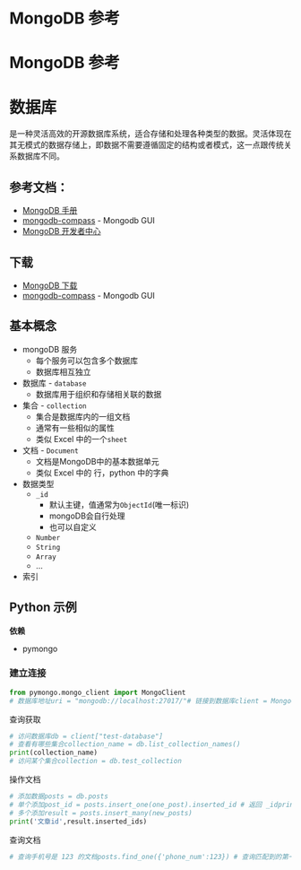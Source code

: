 # MongoDB 参考

# MongoDB 参考

# 数据库

是一种灵活高效的开源数据库系统，适合存储和处理各种类型的数据。灵活体现在其无模式的数据存储上，即数据不需要遵循固定的结构或者模式，这一点跟传统关系数据库不同。

## 参考文档：

- [MongoDB 手册](https://www.mongodb.com/docs/)
- [mongodb-compass](https://www.mongodb.com/products/tools/compass) - Mongodb GUI
- [MongoDB 开发者中心](https://www.mongodb.com/developer/)

## 下载

- [MongoDB 下载](https://www.mongodb.com/docs/manual/tutorial/install-mongodb-on-windows/)
- [mongodb-compass](https://www.mongodb.com/products/tools/compass) - Mongodb GUI

## 基本概念

- mongoDB 服务
    - 每个服务可以包含多个数据库
    - 数据库相互独立
- 数据库 - `database`
    - 数据库用于组织和存储相关联的数据
- 集合 - `collection`
    - 集合是数据库内的一组文档
    - 通常有一些相似的属性
    - 类似 Excel 中的一个`sheet`
- 文档 - `Document`
    - 文档是MongoDB中的基本数据单元
    - 类似 Excel 中的 行，python 中的字典
- 数据类型
    - `_id`
        - 默认主键，值通常为`ObjectId`(唯一标识)
        - mongoDB会自行处理
        - 也可以自定义
    - `Number`
    - `String`
    - `Array`
    - …
- 索引

## Python 示例

**依赖**

- pymongo

### 建立连接

```python
from pymongo.mongo_client import MongoClient
# 数据库地址uri = "mongodb://localhost:27017/"# 链接到数据库client = MongoClient(uri)
```

查询获取

```python
# 访问数据库db = client["test-database"]
# 查看有哪些集合collection_name = db.list_collection_names()
print(collection_name)
# 访问某个集合collection = db.test_collection
```

操作文档

```python
# 添加数据posts = db.posts
# 单个添加post_id = posts.insert_one(one_post).inserted_id # 返回 _idprint('文章id',post_id)
# 多个添加result = posts.insert_many(new_posts)
print('文章id',result.inserted_ids)
```

查询文档

```python
# 查询手机号是 123 的文档posts.find_one({'phone_num':123}) # 查询匹配到的第一个posts.find({'phone_num':123}) # 查询匹配所有的
```